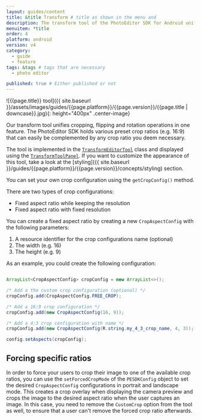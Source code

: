 ```yaml
---
layout: guides/content
title: &title Transform # title as shown in the menu and 
description: The transform tool of the PhotoEditor SDK for Android unifies cropping, flipping and rotation operations. Learn how to add custom crop ratios to the library
menuitem: *title
order: 4
platform: android
version: v4
category: 
  - guide
  - feature
tags: &tags # tags that are necessary
  - photo editor 

published: true # Either published or not 
---
```


![{{page.title}} tool]({{ site.baseurl }}/assets/images/guides/{{page.platform}}/{{page.version}}/{{page.title | downcase}}.jpg){: height="400px" .center-image}


Our transform tool unifies cropping, flipping and rotation operations in one feature. The PhotoEditor SDK holds various preset crop ratios (e.g. 16:9) that can easily be complemented by any crop ratio you deem necessary.

The tool is implemented in the [`TransformEditorTool`]({{site.baseurl}}/apidocs/{{page.platform}}/{{page.version}}/ly/img/android/sdk/tools/TransformEditorTool.html) class and displayed using the [`TransformToolPanel`]({{site.baseurl}}/apidocs/{{page.platform}}/{{page.version}}/ly/img/android/ui/panels/TransformToolPanel.html). If you want to customize the appearance of this tool, take a look at the [styling]({{ site.baseurl }}/guides/{{page.platform}}/{{page.version}}/concepts/styling) section.


You can set your own crop configuration using the `getCropConfig()` method.

There are two types of crop configurations:

* Fixed aspect ratio while keeping the resolution
* Fixed aspect ratio with fixed resolution

You can create a fixed aspect ratio by creating a new `CropAspectConfig` with the following parameters:

1. A resource identifier for the crop configurations name (optional)
2. The width (e.g. 16)
3. The height (e.g. 9)

As an example, you could create the following configuration:

```java

ArrayList<CropAspectConfig> cropConfig = new ArrayList<>();

/* Add a the custom crop configuration (optional) */
cropConfig.add(CropAspectConfig.FREE_CROP);

/* Add a 16:9 crop configuration */
cropConfig.add(new CropAspectConfig(16, 9));

/* Add a 4:3 crop configuration with name */
cropConfig.add(new CropAspectConfig(R.string.my_4_3_crop_name, 4, 3));

config.setAspects(cropConfig);
```

## Forcing specific ratios

In order to force your users to crop their image to one of the available crop ratios, you can use the `setForcedCropMode` of the `PESDKConfig` object to set the desired `CropAspectConfig` configurations in portrait and landscape mode. This creates a crop overlay when displaying the camera preview and crops the image to the desired aspect ratio when the user captures an image. In this case, you need to remove the `CustomCrop` option from the tool as well, to ensure that a user can't remove the forced crop ratio afterwards.
